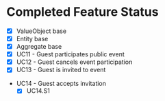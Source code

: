 # Completed Feature Status

* [x] ValueObject base
* [x] Entity base
* [x] Aggregate base
* [x] UC11 - Guest participates public event
* [x] UC12 - Guest cancels event participation
* [x] UC13 - Guest is invited to event
* UC14 - Guest accepts invitation
  * [x] UC14.S1